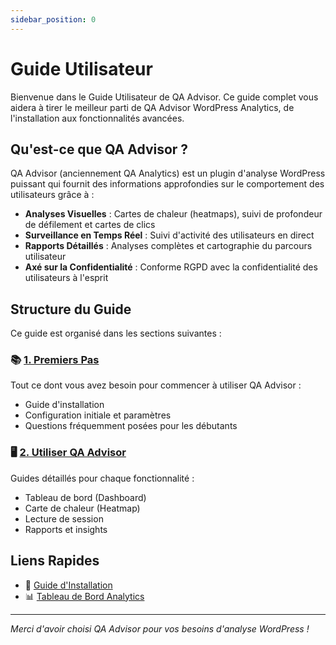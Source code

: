 ```yaml
---
sidebar_position: 0
---
```


# Guide Utilisateur

Bienvenue dans le Guide Utilisateur de QA Advisor. Ce guide complet vous aidera à tirer le meilleur parti de QA Advisor WordPress Analytics, de l'installation aux fonctionnalités avancées.

## Qu'est-ce que QA Advisor ?

QA Advisor (anciennement QA Analytics) est un plugin d'analyse WordPress puissant qui fournit des informations approfondies sur le comportement des utilisateurs grâce à :

- **Analyses Visuelles** : Cartes de chaleur (heatmaps), suivi de profondeur de défilement et cartes de clics
- **Surveillance en Temps Réel** : Suivi d'activité des utilisateurs en direct
- **Rapports Détaillés** : Analyses complètes et cartographie du parcours utilisateur
- **Axé sur la Confidentialité** : Conforme RGPD avec la confidentialité des utilisateurs à l'esprit

## Structure du Guide

Ce guide est organisé dans les sections suivantes :

### 📚 [1. Premiers Pas](/docs/user-manual/getting-started)
Tout ce dont vous avez besoin pour commencer à utiliser QA Advisor :
- Guide d'installation
- Configuration initiale et paramètres
- Questions fréquemment posées pour les débutants

### 🖥️ [2. Utiliser QA Advisor](/docs/user-manual/screens-and-operations)
Guides détaillés pour chaque fonctionnalité :
- Tableau de bord (Dashboard)
- Carte de chaleur (Heatmap)
- Lecture de session
- Rapports et insights

## Liens Rapides

- 🚀 [Guide d'Installation](/docs/user-manual/getting-started/installation)
- 📊 [Tableau de Bord Analytics](/docs/user-manual/screens-and-operations/dashboard)


---

*Merci d'avoir choisi QA Advisor pour vos besoins d'analyse WordPress !*
